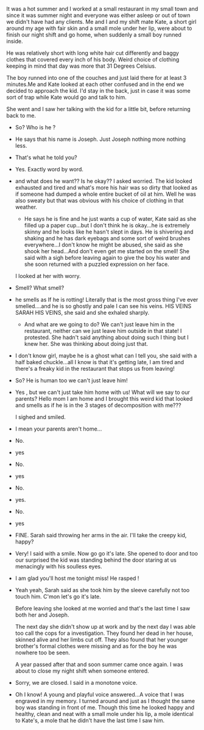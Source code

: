  It was a hot summer and I worked at a small restaurant in my small town and since it was summer night and everyone was either asleep or out of town we didn't have had any clients. 
Me and I and my shift mate Kate, a short girl around my age with fair skin and a small mole under her lip, were about to finish our night shift and go home, when suddenly a small boy runned inside.

   He was relatively short with long white hair cut differently and baggy clothes that covered every inch of his body. Weird choice of clothing keeping in mind that day was more that 31 Degrees Celsius.

  The boy runned into one of the couches and just laid there for at least 3 minutes.Me and Kate looked at each other confused and in the end we decided to approach the kid. I'd stay in the back, just in case it was some sort of trap while Kate would go and talk to him.

   She went and I saw her talking with the kid for a little bit, before returning back to me.
- So? Who is he ?
- He says that his name is Joseph. Just Joseph nothing more nothing less.
- That's what he told you?
- Yes. Exactly word by word.
- and what does he want?? Is he okay?? I asked worried. The kid looked exhausted and tired and what's more his hair was so dirty that looked as if someone had dumped a whole entire bucket of oil at him. Well he was also sweaty but that was obvious with his choice of clothing in that  weather.

  - He says he is fine and he just wants a cup of water, Kate said as she filled up a paper cup...but I don't think he is okay...he is extremely skinny and he looks like he hasn't slept in days. He is shivering and shaking and he has dark eyebags and some sort of weird brushes everywhere...I don't know he might be abused, she said as she shook her head...And don't even get me started on the smell! She said with a sigh before leaving again to give the boy his water and she soon returned with a puzzled expression on her face.

  I looked at her with worry.
- Smell? What smell?
- he smells as If he is rotting! Literally that is the most gross thing I've ever smelled....and he is so ghostly and pale I can see his veins. HIS VEINS SARAH HIS VEINS, she said and she exhaled sharply.

  - And what are we going to do? We can't just leave him in the restaurant, neither can we just leave him outside in that state! I protested. She hadn't said anything about doing such I thing but I knew her. She was thinking about doing just that.
- I don't know girl, maybe he is a ghost what can I tell you, she said with a half baked chuckle...all I know is that it's getting late, I am tired and there's a freaky kid in the restaurant that stops us from leaving! 

 - So? He is human too we can't just leave him!
- Yes , but we can't just take him home with us! What will we say to our parents? Hello mom I am home and I brought this weird kid that looked and smells as if he is in the 3 stages of decomposition with me???

   I sighed and smiled. 
 - I mean your parents aren't home...
- No.
- yes
- No.
- yes
- No.
- yes.
- No.
- yes
- FINE. Sarah said throwing her arms in the air. I'll take the creepy kid, happy?
- Very! I said with a smile. Now go go it's late.
 She opened to door and too our surprised the kid was standing behind the door staring at us menacingly with his soulless eyes.

 - I am glad you'll host me tonight miss! He rasped !
- Yeah yeah, Sarah said as she took him by the sleeve carefully not too touch him. C'mon let's go it's late. 

   Before leaving she looked at me worried and that's the last time I saw both her and Joseph.

  The next day she didn't show up at work and by the next day I was able too call the cops for a investigation. They found her dead in her house, skinned alive and her limbs cut off. They also found that her younger brother's formal  clothes were missing and as for the boy he was nowhere too be seen.

   A year passed after that and soon summer came once again. I was about to close my night shift when someone entered.

 - Sorry, we are closed. I said in a monotone voice.
- Oh I know! A young and playful  voice answered...A voice that I was engraved in my memory. I turned around and just as I thought the same boy was standing in front of me.
  Though this time he looked happy and healthy, clean and neat with a small mole under his lip, a mole identical to Kate's, a mole that he didn't have the last time I saw him.